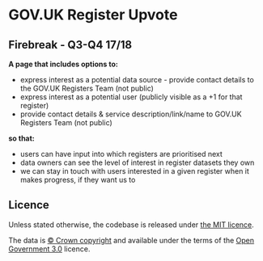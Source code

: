 # GOV.UK Register Upvote

## Firebreak - Q3-Q4 17/18

**A page that includes options to:**
- express interest as a potential data source - provide contact details to the GOV.UK Registers Team (not public)
- express interest as a potential user (publicly visible as a +1 for that register)
- provide contact details & service description/link/name to GOV.UK Registers Team (not public)

**so that:**
- users can have input into which registers are prioritised next
- data owners can see the level of interest in register datasets they own
- we can stay in touch with users interested in a given register when it makes progress, if they want us to

## Licence

Unless stated otherwise, the codebase is released under [the MIT licence](./LICENSE).

The data is [© Crown copyright](http://www.nationalarchives.gov.uk/information-management/re-using-public-sector-information/copyright-and-re-use/crown-copyright/) and available under the terms of the [Open Government 3.0](https://www.nationalarchives.gov.uk/doc/open-government-licence/version/3/) licence.
